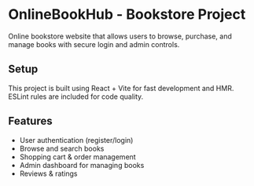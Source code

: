 # OnlineBookHub - Bookstore Project

Online bookstore website that allows users to browse, purchase, and manage books with secure login and admin controls.

## Setup

This project is built using React + Vite for fast development and HMR. ESLint rules are included for code quality.

## Features

- User authentication (register/login)
- Browse and search books
- Shopping cart & order management
- Admin dashboard for managing books
- Reviews & ratings
